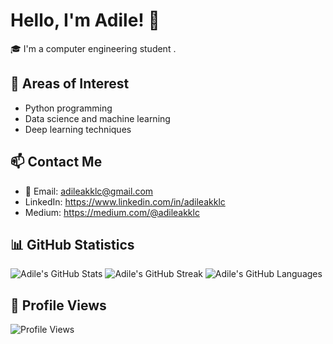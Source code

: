 # Hello, I'm Adile! 👋

🎓 I'm a computer engineering student .

## 💬 Areas of Interest
- Python programming
- Data science and machine learning
- Deep learning techniques

## 📫 Contact Me
- 📧 Email: adileakklc@gmail.com
- LinkedIn: https://www.linkedin.com/in/adileakklc
- Medium: https://medium.com/@adileakklc

## 📊 GitHub Statistics
![Adile's GitHub Stats](https://github-readme-stats.vercel.app/api?username=adileakklc&show_icons=true&theme=radical)
![Adile's GitHub Streak](https://github-readme-streak-stats.herokuapp.com/?user=adileakklc&theme=radical)
![Adile's GitHub Languages](https://github-readme-stats.vercel.app/api/top-langs/?username=adileakklc&layout=compact&theme=radical)

## 👀 Profile Views

![Profile Views](https://komarev.com/ghpvc/?username=adileakklc&color=blueviolet)
